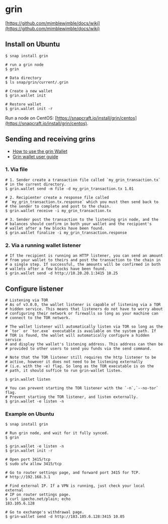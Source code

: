 # grin

[https://github.com/mimblewimble/docs/wiki](https://github.com/mimblewimble/docs/wiki)

## Install on Ubuntu

```console
$ snap install grin

# run a grin node
$ grin

# Data directory
$ ls snap/grin/current/.grin

# Create a new wallet
$ grin.wallet init

# Restore wallet
$ grin.wallet init -r
```

Run a node on CentOS: [https://snapcraft.io/install/grin/centos](https://snapcraft.io/install/grin/centos).

## Sending and receiving grins

- [How to use the grin Wallet](https://github.com/mimblewimble/docs/wiki/How-to-use-the-Grin-wallet)
- [Grin wallet user guide](https://github.com/mimblewimble/docs/wiki/Wallet-User-Guide)

### 1. Via file

```console
# 1. Sender create a transaction file called `my_grin_transaction.tx` 
# in the current directory.
$ grin.wallet send -m file -d my_grin_transaction.tx 1.01

# 2. Recipienter create a response file called
# `my_grin_transaction.tx.response` which you must then send back to
# the sender to complete and post to the chain.
$ grin.wallet receive -i my_grin_transaction.tx

# 3. Sender post the transaction to the listening grin node, and the
# balances should confirm in both your wallet and the recipient's
# wallet after a few blocks have been found.
$ grin.wallet finalize -i my_grin_transaction.response
```

### 2. Via a running wallet listener

```console
# If the recipient is running an HTTP listener, you can send an amount
# from your wallet to theirs and post the transaction to the chain in
# a single step. If successful, the amounts will be confirmed in both
# wallets after a few blocks have been found.
$ grin.wallet send -d http://10.20.20.1:3415 10.25
```

## Configure listener

```console
# Listening via TOR
# As of v3.0.0, the wallet listener is capable of listening via a TOR
# hidden service. This means that listeners do not have to worry about
# configuring their network or firewalls so long as your machine can
# connect to the TOR network.

# The wallet listener will automatically listen via TOR so long as the
# `tor` or `tor.exe` executable is available on the system path. If
# TOR is found, the wallet will automatically configure a hidden service
# and display the wallet's listening address. This address can then be
# provided to other users to send you funds via the send command.

# Note that the TOR listener still requires the http listener to be
# active, however it does not need to be listening externally
# (i.e. with the -e) flag. So long as the TOR executable is on the
# path, it should suffice to run grin-wallet listen.

$ grin.wallet listen

# You can prevent starting the TOR listener with the `-n`,`--no-tor` flag.
# Prevent starting the TOR listener, and listen externally.
$ grin.wallet -e listen -n
```

### Example on Ubuntu

```console
$ snap install grin

# Run grin node, and wait for it fully synced.
$ grin

$ grin.wallet -e listen -n
$ grin.wallet init -r

# Open port 3415/tcp
$ sudo ufw allow 3415/tcp

# Go to router settings page, and forward port 3415 for TCP.
# http://192.168.3.1

# Find external IP. If a VPN is running, just check your local external
# IP on router settings page.
$ curl ipecho.net/plain; echo
183.105.6.128

# Go to exchange's withdrawal page.
$ grin-wallet send -d http://183.105.6.128:3415 10.05
```
